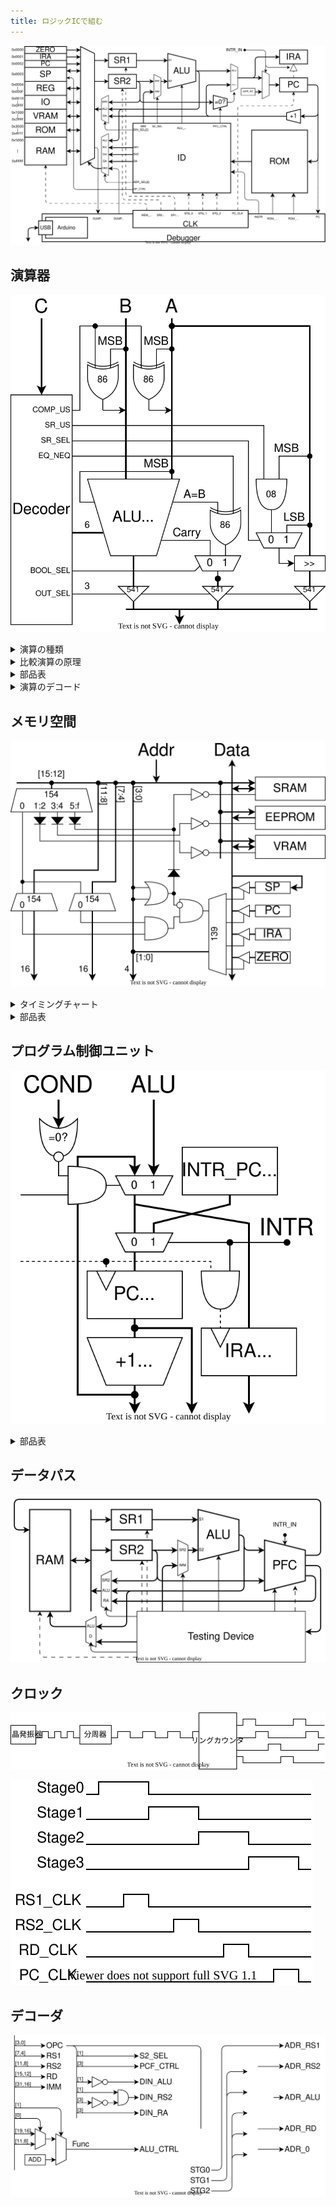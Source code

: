 ```yaml
---
title: ロジックICで組む
---
```


![](../1_Architecture/img/arch.dio.svg)

## 演算器

![](img/ALU.dio.svg)

<details>
<summary>演算の種類</summary>

| 演算         |                   |     | 演算               |      |     |
| :----------- | :---------------- | --- | :----------------- | :--- | --- |
| **74181**    |                   |     | **比較回路**       |      |     |
| 加算         | A+B (mod 0x10000) | add | 一致               | A==B | eq  |
| 減算         | A-B (mod 0x10000) | sub | 不一致             | A!=B | neq |
| 論理積       | A&B               | and | 比較(signed)       | A<B  | lts |
| 論理和       | A\|B              | or  | 比較(unsigned)     | A<B  | lsu |
| 排他的論理和 | A^B               | xor | **シフト回路**     |      |     |
| 論理否定     | ~A                | not | 右シフト(signed)   | A>>1 | srs |
| 左シフト     | A<<1              | sl  | 右シフト(unsigned) | A>>1 | sru |

</details>

<details>
  <summary>比較演算の原理</summary>

　比較演算の結果は真偽値型です。結果は1bitなので16bitに広げます。（`true`→`0xffff`、`false`→`0x0000`）

#### 一致/不一致

　74181には `A=B` 出力があります。これと制御信号を XOR すると eq A B / neq A B になります。

#### 大小比較

　比較には74181の減算を使います。まず、4bitの符号なし整数の減算 $A-B$ を考えます。ビット反転して1を足すと負の数になる ($10000-X=\overline{X}+1$) ことを利用して計算します。

$$
A-B=A+(10000-B)-10000=A+\overline{B}+1-10000
$$

　減算器は実際には加算 $A+\overline{B}+1$ を計算します。キャリー出力は結果が10000以上であることを表しています。つまり、減算器のキャリーフラグが立っているとき、

$$
A+\overline{B}+1=A-B+10000 \geq 10000 \Rightarrow A \geq B
$$

| 74181     | A<B | A=B | A>B |
| --------- | --- | --- | --- |
| **Carry** | 0   | 1   | 1   |
| **A=B**   | 0   | 1   | 0   |

　符号つき整数の場合、符号ビットを反転してから同じことをやれば比較ができます。「符号ビットを反転し符号なし整数として解釈する」という操作は、大小関係を保存するからです。
</details>

<details>
<summary>部品表</summary>

| BOM                |                              | #   |
| :----------------- | ---------------------------- | --- |
| ALU                | [74HC181](./doc/74HC181.pdf) | 4   |
| Carry              | [74HC182](./doc/74HC182.pdf) | 1   |
| XOR                | [74HC86](./doc/74HC86.pdf)   | 1   |
| 4 to 16 Decoder    | [74HC154](./doc/74HC154.pdf) | 1   |
| 3 State Buffer     | [74HC541](./doc/74HC540.pdf) | 2   |
| 3 State Buffer Inv | [74HC540](./doc/74HC540.pdf) | 4   |
| OR                 | 74HC12                       | 1   |
| NAND (1bit MUX)    | 74HC00                       | 1   |

1bitのマルチプレクサは4個のNANDで構成できます。

$$
MUX = A \cdot S + B \cdot \overline{S} = \overline{\overline{A \cdot S}\cdot\overline{A\cdot\overline{S}}}
$$

</details>

<details>
<summary>演算のデコード</summary>

| 演算                 |      | Code | 74181       | S~3~ | !S~2~ | !S~1~ | S~0~ | M   | !!C~0~ | COMP_US | SR_US | SR_SEL | EQ_NEQ | BOOL_SEL | OUT_SEL |
| :------------------- | ---- | ---- | ----------- | ---- | ----- | ----- | ---- | --- | ------ | ------- | ----- | ------ | ------ | -------- | ------- |
| 減算                 | sub  | 0000 | A - B       | 0    | 0     | 0     | 0    | 0   | 1      | 0       | -     | -      | -      | -        | ALU     |
| 加算                 | add  | 0001 | A + B       | 1    | 1     | 1     | 1    | 0   | 0      | 0       | -     | -      | -      | -        | ALU     |
| 左シフト             | sl   | 0010 | A + A       | 1    | 0     | 1     | 0    | 0   | 0      | 0       | -     | -      | -      | -        | ALU     |
| 左巡回               | lrot | 0011 | A + A + MSB | 1    | 0     | 1     | 0    | 0   | MSB    | 0       | -     | -      | -      | -        | ALU     |
| 論理積               | and  | 0100 | A & B       | 1    | 1     | 0     | 1    | 1   | -      | 0       | -     | -      | -      | -        | ALU     |
| 論理和               | or   | 0101 | A \| B      | 1    | 0     | 0     | 0    | 1   | -      | 0       | -     | -      | -      | -        | ALU     |
| 排他的論理和         | xor  | 0110 | A ^ B       | 0    | 0     | 0     | 0    | 1   | -      | 0       | -     | -      | -      | -        | ALU     |
| 論理反転             | not  | 0111 | ~A          | 0    | 1     | 1     | 0    | 1   | -      | 0       | -     | -      | -      | -        | ALU     |
| 右シフト（符号なし） | sru  | 1000 |             |      |       |       |      |     |        | -       | 0     | 0      | -      | -        | RSHIFT  |
| 右シフト(符号付き)   | srs  | 1001 |             |      |       |       |      |     |        | -       | 1     | 0      | -      | -        | RSHIFT  |
| 右巡回               | rrot | 1010 |             |      |       |       |      |     |        | -       | -     | 1      | -      | -        | RSHIFT  |
|                      |      | 1011 |             |      |       |       |      |     |        | -       | -     | 1      | -      | -        | RSHIFT  |
| 一致                 | eq   | 1100 | A - B - 1   | 0    | 0     | 0     | 0    | 0   | 0      | 0       | -     | -      | 0      | 0        | BOOL    |
| 不一致               | neq  | 1101 | A - B - 1   | 0    | 0     | 0     | 0    | 0   | 0      | 0       | -     | -      | 1      | 0        | BOOL    |
| 比較（符号なし）     | ltu  | 1110 | A - B - 1   | 0    | 0     | 0     | 0    | 0   | 0      | 0       | -     | -      | -      | 1        | BOOL    |
| 比較（符号付き）     | lts  | 1111 | A - B - 1   | 0    | 0     | 0     | 0    | 0   | 0      | 1       | -     | -      | -      | 1        | BOOL    |

</details>

## メモリ空間

![](img/RAM.dio.svg)

<details>
<summary>タイミングチャート</summary>

#### SRAM

#### レジスタ

#### カウンタ

</details>

<details>
<summary>部品表</summary>

| BOM             |                              | #   |
| :-------------- | ---------------------------- | --- |
| 4 to 16 Decoder | [74HC154](./doc/74HC154.pdf) | 3   |
| 2 to 4 Decoder  | [74HC139](./doc/74HC139.pdf) | 1   |

</details>

## プログラム制御ユニット

![](img/PFC.dio.svg)

<details>
<summary>部品表</summary>

| BOM         |                                | #   |
| :---------- | ------------------------------ | --- |
| Multiplexer | [74HC157](./doc/74HC154.pdf)   | 8   |
| Adder       | [74HC283](./doc/74HC283.pdf)   | 4   |
| DFF         | [74HC574](./doc/74HC564.pdf)   | 4   |
| 8in OR      | [74HC4078](./doc/74HC4078.pdf) | 2   |

</details>

## データパス

![](img/datapath.dio.svg)

## クロック

![](img/clk_circuit.dio.svg)

![](img/clk_timing.dio.svg)

## デコーダ

![](img/decoder.dio.svg)
